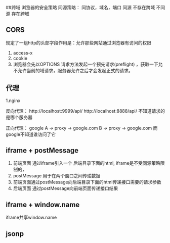 ##跨域
 浏览器的安全策略
 同源策略：
 同协议，域名，端口 同源 不存在跨域
 不同源 存在跨域

## CORS
规定了一组http的头部字段作用是：允许那些网站通过浏览器有访问的权限
1. access-x
2. cookie
3. 浏览器会先以OPTIONS 请求方法发起一个预先请求(preflight) ，获取一下允不允许当前的域请求，服务器允许之后才会发起正式的请求。

## 代理
1.nginx

反向代理：
http://localhost:9999/api/
http://localhost:8888/api/ 
不知道请求的是哪个服务器

正向代理：
google 
A -> proxy -> google.com
B -> proxy -> google.com
而google不知道谁访问了它 

## iframe + postMessage
 1. 前端页面 通过iframe引入一个 后端目录下面的html,
   iframe是不受同源策略限制的，
 2. postMessage 用于在两个窗口之间传递数据
 3. 前端页面通过postMessage向后端目录下面的html传递接口需要的请求参数
 4. 后端页面 通过postMessage向前端页面传递接口结果

## iframe + window.name
 iframe共享window.name

## jsonp
